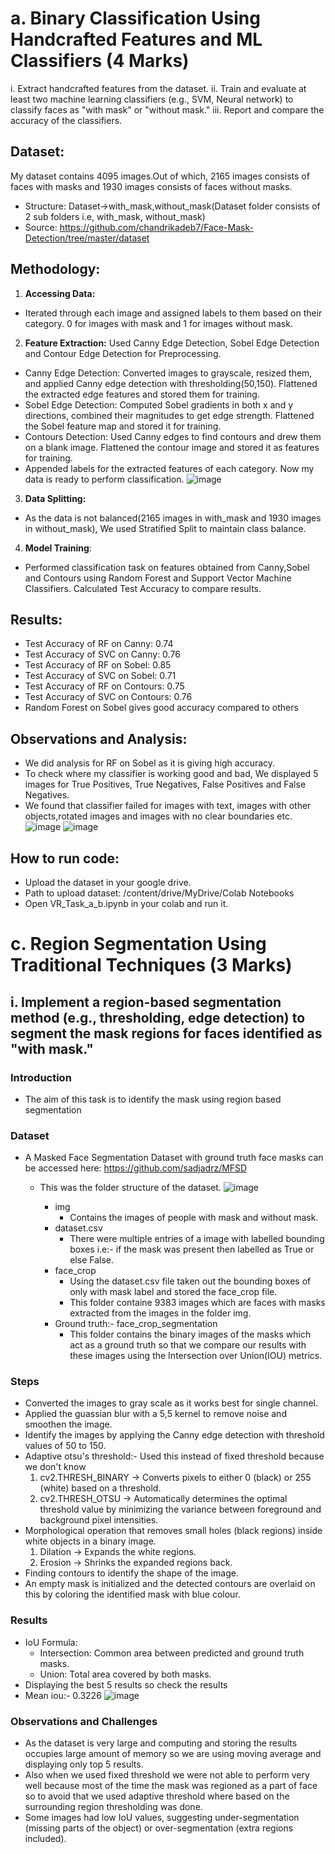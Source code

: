 # a. Binary Classification Using Handcrafted Features and ML Classifiers (4 Marks)
i. Extract handcrafted features from the dataset.
ii. Train and evaluate at least two machine learning classifiers (e.g., SVM, Neural
network) to classify faces as "with mask" or "without mask."
iii. Report and compare the accuracy of the classifiers.
## **Dataset:** 
My dataset contains 4095 images.Out of which, 2165 images consists of faces with masks and 1930 images consists of faces without masks.
* Structure: Dataset->with_mask,without_mask(Dataset folder consists of 2 sub folders i.e, with_mask, without_mask)
* Source: https://github.com/chandrikadeb7/Face-Mask-Detection/tree/master/dataset
## **Methodology:**
1. **Accessing Data:** 
* Iterated through each image and assigned labels to them based on their category. 0 for images with mask and 1 for images without mask.
2. **Feature Extraction:** Used Canny Edge Detection, Sobel Edge Detection and Contour Edge Detection for Preprocessing.
* Canny Edge Detection: Converted images to grayscale, resized them, and applied Canny edge detection with thresholding(50,150). Flattened the extracted edge features and stored them for training.
* Sobel Edge Detection: Computed Sobel gradients in both x and y directions, combined their magnitudes to get edge strength. Flattened the Sobel feature map and stored it for training.
* Contours Detection: Used Canny edges to find contours and drew them on a blank image. Flattened the contour image and stored it as features for training.
* Appended labels for the extracted features of each category. Now my data is ready to perform classification.
  ![image](https://github.com/user-attachments/assets/a56929d6-40ae-4056-a4ba-a4752595911e)
3. **Data Splitting:**
* As the data is not balanced(2165 images in with_mask and 1930 images in without_mask), We used Stratified Split to maintain class balance.
4. **Model Training**:
* Performed classification task on features obtained from Canny,Sobel and Contours using Random Forest and Support Vector Machine Classifiers.
  Calculated Test Accuracy to compare results.
## **Results:**
* Test Accuracy of RF on Canny: 0.74
* Test Accuracy of SVC on Canny: 0.76
* Test Accuracy of RF on Sobel: 0.85
* Test Accuracy of SVC on Sobel: 0.71
* Test Accuracy of RF on Contours: 0.75
* Test Accuracy of SVC on Contours: 0.76
* Random Forest on Sobel gives good accuracy compared to others
## **Observations and Analysis:**
* We did analysis for RF on Sobel as it is giving high accuracy.
* To check where my classifier is working good and bad, We displayed 5 images for True Positives, True Negatives, False Positives and False Negatives.
* We found that classifier failed for images with text, images with other objects,rotated images and images with no clear boundaries etc.
![image](https://github.com/user-attachments/assets/0724d595-a618-4d2d-99fd-b3900f355609)
![image](https://github.com/user-attachments/assets/25102b75-1d0a-4442-9877-2b1c8cd5ff25)
## How to run code:
* Upload the dataset in your google drive.
* Path to upload dataset: /content/drive/MyDrive/Colab Notebooks
* Open VR_Task_a_b.ipynb in your colab and run it.
  










































# c. Region Segmentation Using Traditional Techniques (3 Marks)
## i. Implement a region-based segmentation method (e.g., thresholding, edge detection) to segment the mask regions for faces identified as "with mask."

### Introduction
* The aim of this task is to identify the mask using region based segmentation

### Dataset
* A Masked Face Segmentation Dataset with ground truth face masks can be accessed here: https://github.com/sadjadrz/MFSD
    * This was the folder structure of the dataset.
      ![image](https://github.com/user-attachments/assets/6c7383b8-abbc-451b-a34e-1d5064b9b4ad)

        * img
            * Contains the images of people with mask and without mask.
        * dataset.csv
            * There were multiple entries of a image with labelled bounding boxes i.e:- if the mask was present then labelled as True or else False.
        * face_crop 
            * Using the dataset.csv file taken out the bounding boxes of only with mask label and stored the face_crop file.
            * This folder containe 9383 images which are faces with masks extracted from the images in the folder img.
        * Ground truth:- face_crop_segmentation
            * This folder contains the binary images of the masks which act as a ground truth so that we compare our results with these images using the Intersection over Union(IOU) metrics.

### Steps
* Converted the images to gray scale as it works best for single channel.
* Applied the guassian blur with a 5,5 kernel to remove noise and smoothen the image.
* Identify the images by applying the Canny edge detection with threshold values of 50 to 150.
* Adaptive otsu's threshold:- Used this instead of fixed threshold because we don't know 
    1)  cv2.THRESH_BINARY → Converts pixels to either 0 (black) or 255 (white) based on a threshold.
    2)  cv2.THRESH_OTSU → Automatically determines the optimal threshold value by minimizing the variance between foreground and background pixel intensities.
* Morphological operation that removes small holes (black regions) inside white objects in a binary image.
    1) Dilation → Expands the white regions.
    2) Erosion → Shrinks the expanded regions back.
* Finding contours to identify the shape of the image.
* An empty mask is initialized and the detected contours are overlaid on this by coloring the identified mask with blue colour.

### Results
* IoU Formula:
    * Intersection: Common area between predicted and ground truth masks.
    * Union: Total area covered by both masks.
* Displaying the best 5 results so check the results
* Mean iou:- 0.3226
![image](https://github.com/user-attachments/assets/db5c15aa-ab3d-478a-82bd-ad1165e798d5)

### Observations and Challenges
* As the dataset is very large and computing and storing the results occupies large amount of memory so we are using moving average and displaying only top 5 results.
* Also when we used fixed threshold we were not able to perform very well because most of the time the mask was regioned as a part of face so to avoid that we used adaptive threshold where based on the surrounding region thresholding was done.
* Some images had low IoU values, suggesting under-segmentation (missing parts of the object) or over-segmentation (extra regions included).




  
